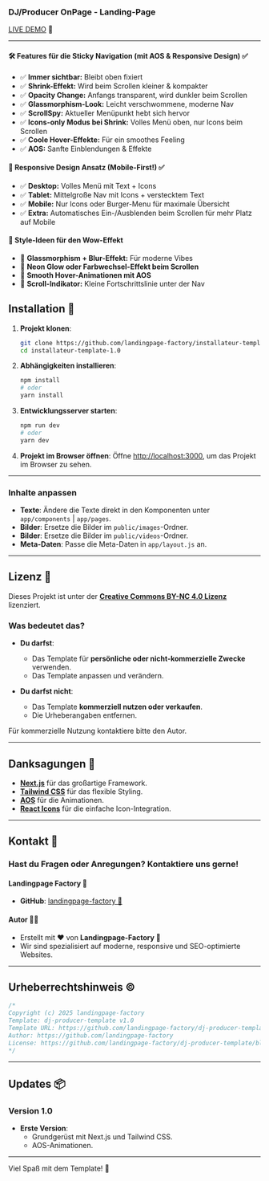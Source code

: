 ### **DJ/Producer OnPage - Landing-Page**


[LIVE DEMO](https://dj-producer-template.vercel.app/) 👀

---
#### **🛠 Features für die Sticky Navigation (mit AOS & Responsive Design)** ✅
- ✅ **Immer sichtbar:** Bleibt oben fixiert
- ✅ **Shrink-Effekt:** Wird beim Scrollen kleiner & kompakter
- ✅ **Opacity Change:** Anfangs transparent, wird dunkler beim Scrollen
- ✅ **Glassmorphism-Look:** Leicht verschwommene, moderne Nav
- ✅ **ScrollSpy:** Aktueller Menüpunkt hebt sich hervor
- ✅ **Icons-only Modus bei Shrink:** Volles Menü oben, nur Icons beim Scrollen
- ✅ **Coole Hover-Effekte:** Für ein smoothes Feeling
- ✅ **AOS:** Sanfte Einblendungen & Effekte

#### **📱 Responsive Design Ansatz (Mobile-First!)** ✅
- ✅ **Desktop:** Volles Menü mit Text + Icons
- ✅ **Tablet:** Mittelgroße Nav mit Icons + verstecktem Text
- ✅ **Mobile:** Nur Icons oder Burger-Menu für maximale Übersicht
- ✅ **Extra:** Automatisches Ein-/Ausblenden beim Scrollen für mehr Platz auf Mobile

#### **🎨 Style-Ideen für den Wow-Effekt**
- 🔹 **Glassmorphism + Blur-Effekt:** Für moderne Vibes
- 🔹 **Neon Glow oder Farbwechsel-Effekt beim Scrollen**
- 🔹 **Smooth Hover-Animationen mit AOS**
- 🔹 **Scroll-Indikator:** Kleine Fortschrittslinie unter der Nav

## Installation 🚀

1. **Projekt klonen**:
   ```bash
   git clone https://github.com/landingpage-factory/installateur-template-1.0.git
   cd installateur-template-1.0
   ```

2. **Abhängigkeiten installieren**:
   ```bash
   npm install
   # oder
   yarn install
   ```

3. **Entwicklungsserver starten**:
   ```bash
   npm run dev
   # oder
   yarn dev
   ```

4. **Projekt im Browser öffnen**:
   Öffne [http://localhost:3000](http://localhost:3000), um das Projekt im Browser zu sehen.

---

### Inhalte anpassen
- **Texte**: Ändere die Texte direkt in den Komponenten unter `app/components` | `app/pages`.
- **Bilder**: Ersetze die Bilder im `public/images`-Ordner.
- **Bilder**: Ersetze die Bilder im `public/videos`-Ordner.
- **Meta-Daten**: Passe die Meta-Daten in `app/layout.js` an.

---
## Lizenz 📜

Dieses Projekt ist unter der **[Creative Commons BY-NC 4.0 Lizenz](LICENSE)** lizenziert.

### Was bedeutet das?
- **Du darfst**:
  - Das Template für **persönliche oder nicht-kommerzielle Zwecke** verwenden.
  - Das Template anpassen und verändern.

- **Du darfst nicht**:
  - Das Template **kommerziell nutzen oder verkaufen**.
  - Die Urheberangaben entfernen.

Für kommerzielle Nutzung kontaktiere bitte den Autor.

---
## Danksagungen 🙏

- **[Next.js](https://nextjs.org/)** für das großartige Framework.
- **[Tailwind CSS](https://tailwindcss.com/)** für das flexible Styling.
- **[AOS](https://michalsnik.github.io/aos/)** für die Animationen.
- **[React Icons](https://react-icons.github.io/react-icons/)** für die einfache Icon-Integration.

---

## Kontakt 📧

### Hast du Fragen oder Anregungen? Kontaktiere uns gerne!

#### **Landingpage Factory 🚀**  
- **GitHub**: [landingpage-factory 🚀](https://github.com/landingpage-factory) 

#### **Autor 👨‍💻**  
- Erstellt mit ❤️ von **Landingpage-Factory 🚀**  
- Wir sind spezialisiert auf moderne, responsive und SEO-optimierte Websites.

---

## Urheberrechtshinweis ©️

```css
/* 
Copyright (c) 2025 landingpage-factory
Template: dj-producer-template v1.0
Template URL: https://github.com/landingpage-factory/dj-producer-template
Author: https://github.com/landingpage-factory  
License: https://github.com/landingpage-factory/dj-producer-template/blob/main/LICENSE 
*/
```

---

## Updates 📦

### Version 1.0  
- **Erste Version**:  
  - Grundgerüst mit Next.js und Tailwind CSS.  
  - AOS-Animationen.

---

Viel Spaß mit dem Template! 🎉